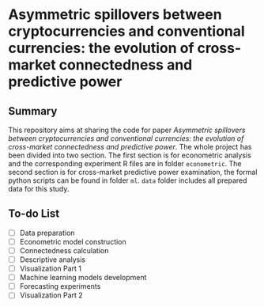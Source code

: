 # __Asymmetric spillovers between cryptocurrencies and conventional currencies: the evolution of cross-market connectedness and predictive power__

## Summary
This repository aims at sharing the code for paper _Asymmetric spillovers between cryptocurrencies and conventional currencies: the evolution of cross-market connectedness and predictive power_. The whole project has been divided into two section. The first section is for econometric analysis and the corresponding experiment R files are in folder <code>econometric</code>. The second section is for cross-market predictive power examination, the formal python scripts can be found in folder <code>ml</code>. <code>data</code> folder includes all prepared data for this study.

## To-do List
- [ ] Data preparation
- [ ] Econometric model construction
- [ ] Connectedness calculation
- [ ] Descriptive analysis
- [ ] Visualization Part 1
- [ ] Machine learning models development
- [ ] Forecasting experiments
- [ ] Visualization Part 2
